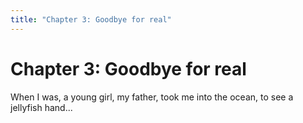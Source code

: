 ```yaml
---
title: "Chapter 3: Goodbye for real"
---
```


# Chapter 3: Goodbye for real

When I was, a young girl, my father, took me into the ocean, to see a jellyfish hand...

